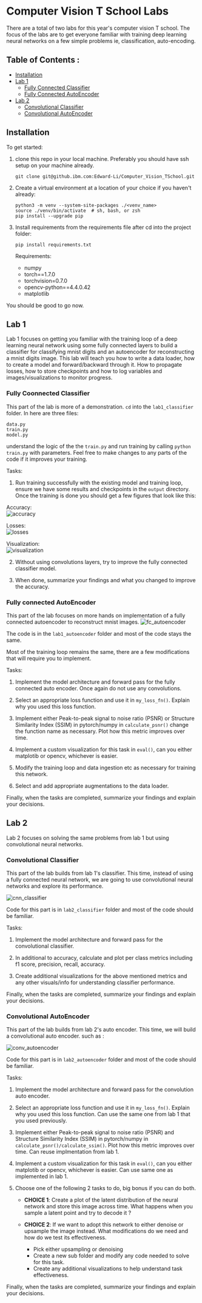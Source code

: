 # Computer Vision T School Labs

There are a total of two labs for this year's computer vision T school. The focus of the labs are to get everyone familiar with training deep learning neural networks on a few simple problems ie, classification, auto-encoding.  

## Table of Contents :

-  [Installation](#installation)
-  [Lab 1](#Lab_1)
	*  [Fully Connected Classifier](#Fully_Connected_Classifier)
    *  [Fully Connected AutoEncoder](#Fully_Connected_Autoencoder)
-  [Lab 2](#Lab_2)
	*  [Convolutional Classifier](#Convolutional_Classifier)
    *  [Convolutional AutoEncoder](#Convolutional_Autoencoder)


## Installation 

To get started:  
1. clone this repo in your local machine. Preferably you should have ssh setup on your machine already.

    `git clone git@github.ibm.com:Edward-Li/Computer_Vision_TSchool.git`

2. Create a virtual environment at a location of your choice if you haven't already:
    
    ```
    python3 -m venv --system-site-packages ./<venv_name>
    source ./venv/bin/activate  # sh, bash, or zsh
    pip install --upgrade pip
    ```

3. Install requirements from the requirements file after cd into the project folder:

    `pip install requirements.txt`
    
     Requirements:
   
      *  numpy  
      *  torch==1.7.0  
      *  torchvision=0.7.0  
      *  opencv-python==4.4.0.42
      *  matplotlib
   
You should be good to go now. 

## Lab 1 

Lab 1 focuses on getting you familiar with the training loop of a deep learning neural network using some fully connected layers to build a classifier for classifying mnist digits and an autoencoder for reconstructing a mnist digits image. This lab will teach you how to write a data loader, how to create a model and forward/backward through it. How to propagate losses, how to store checkpoints and how to log variables and images/visualizations to monitor progress.

### Fully Coonnected Classifier

This part of the lab is more of a demonstration. `cd` into the `lab1_classifier` folder. In here are three files:

```
data.py
train.py
model.py
```

understand the logic of the the `train.py` and run training by calling `python train.py` with parameters. Feel free to make changes to any parts of the code if it improves your training. 

Tasks:
1. Run training successfully with the existing model and training loop, ensure we have some results and checkpoints in the `output` directory.
Once the training is done you should get a few figures that look like this:
   
Accuracy:  
![accuracy](./docs/accuracy.png)

Losses:  
![losses](./docs/loss_charts.png)

Visualization:  
![visualization](./docs/visualization.png)

2. Without using convolutions layers, try to improve the fully connected classifier model. 

3. When done, summarize your findings and what you changed to improve the accuracy. 


### Fully connected AutoEncoder 

This part of the lab focuses on more hands on implementation of a fully connected autoencoder to reconstruct mnist images.
![fc_autoencoder](./docs/linear_autoencoder.png)

The code is in the `lab1_autoencoder` folder and most of the code stays the same. 

Most of the training loop remains the same, there are a few modifications that will require you to implement. 

Tasks:

1. Implement the model architecture and forward pass for the fully connected auto encoder. Once again do not use any convolutions. 

2. Select an appropriate loss function and use it in `my_loss_fn()`. Explain why you used this loss function. 

3. Implement either Peak-to-peak signal to noise ratio (PSNR) or Structure Similarity Index (SSIM) in pytorch/numpy in `calculate_psnr()` change the function name as necessary. Plot how this metric improves over time. 

4. Implement a custom visualization for this task in `eval()`, can you either matplotib or opencv, whichever is easier.  

5. Modify the training loop and data ingestion etc as necessary for training this network. 

6. Select and add appropriate augmentations to the data loader. 

Finally, when the tasks are completed, summarize your findings and explain your decisions. 


## Lab 2

Lab 2 focuses on solving the same problems from lab 1 but using convolutional neural networks. 

### Convolutional Classifier

This part of the lab builds from lab 1's classifier. This time, instead of using a fully connected neural network, we are going to use convolutional neural networks and explore its performance. 

![cnn_classifier](./docs/cnn_classifier.png)

Code for this part is in `lab2_classifier` folder and most of the code should be familiar. 

Tasks:

1. Implement the model architecture and forward pass for the convolutional classifier. 

2. In additional to accuracy, calculate and plot per class metrics including f1 score, precision, recall, accuracy. 

3. Create additional visualizations for the above mentioned metrics and any other visuals/info for understanding classifier performance. 

Finally, when the tasks are completed, summarize your findings and explain your decisions. 


### Convolutional AutoEncoder 

This part of the lab builds from lab 2's auto encoder. This time, we will build a convolutional auto encoder. such as :

![conv_autoencoder](./docs/conv_autoencoder.png)

Code for this part is in `lab2_autoencoder` folder and most of the code should be familiar. 

Tasks:

1. Implement the model architecture and forward pass for the convolution auto encoder.

2. Select an appropriate loss function and use it in `my_loss_fn()`. Explain why you used this loss function. Can use the same one from lab 1 that you used previously.

3. Implement either Peak-to-peak signal to noise ratio (PSNR) and Structure Similarity Index (SSIM) in pytorch/numpy in `calculate_psnr()/calculate_ssim()`. Plot how this metric improves over time. Can reuse implmentation from lab 1. 

4. Implement a custom visualization for this task in `eval()`, can you either matplotib or opencv, whichever is easier.  Can use same one as implemented in lab 1. 

5. Choose one of the following 2 tasks to do, big bonus if you can do both. 

   -  **CHOICE 1**: Create a plot of the latent distribution of the neural network and store this image across time. What happens when you sample a latent point and try to decode it ?
      
   -  **CHOICE 2**: If we want to adopt this network to either denoise or upsample the image instead. What modifications do we need and how do we test its effectiveness.
      *  Pick either upsampling or denoising 
      *  Create a new sub folder and modify any code needed to solve for this task. 
      *  Create any additional visualizations to help understand task effectiveness. 

Finally, when the tasks are completed, summarize your findings and explain your decisions. 

